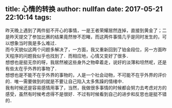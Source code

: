 title: 心情的转换
author: nullfan
date: 2017-05-21 22:10:14
tags:
---
昨天晚上遇到了两件挺不开心的事情，一是王者荣耀居然连掉，直接到黄金了；二是昨天提交了参加比赛的结果竟然惨不忍睹，而这两件事情几乎是同时发生的，可以想象当时我是多么难过．  
而今天貌似这两个问题多解决了，一方面，我又重新回到了铂金段位，另一方面昨天程序的问题我似乎也找到了．而相应地，心情又变好了很多．  
想想也是挺无奈的呀，我居然被这些身外之物牵着走，说好的淡薄和坦然呢，还是有些太在乎外界的事物了．  
想想也是不能不在乎外界的事物的，人是一个社会动物，不可能不在乎外界的评价的．唯一需要做到的就是不要让自己陷入太多焦躁的情绪中．  
我有时候还是容易感情用事了，当然，我做很多事情的时候都会努力去考虑对方的感受，虽然有时候考虑得不是很好．不过有时候看到自己的进步和反思也是挺不错的．